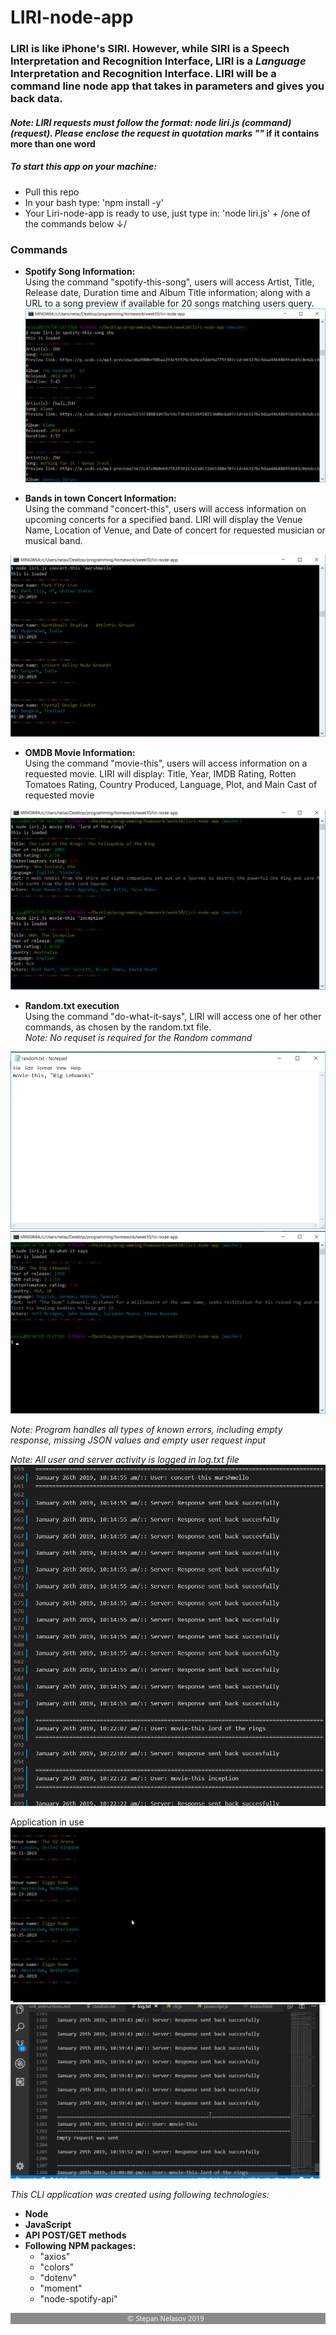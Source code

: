 # LIRI-node-app
### LIRI is like iPhone's SIRI. However, while SIRI is a Speech Interpretation and Recognition Interface, LIRI is a _Language_ Interpretation and Recognition Interface. LIRI will be a command line node app that takes in parameters and gives you back data.
#### _Note: LIRI requests must follow the format: node liri.js (command) (request). Please enclose the request in quotation marks ""_ if it contains more than one word

##### To start this app on your machine:
* Pull this repo
* In your bash type: 'npm install -y'
* Your Liri-node-app is ready to use, just type in: 'node liri.js' + /one of the commands below ↓/

### Commands

* **Spotify Song Information:**  
Using the command "spotify-this-song", users will access Artist, Title, Release date, Duration time and Album Title information; along with a URL to a song preview if available for 20 songs matching users query.
![Spotify](assets/images/spotify-this-song.png)

* **Bands in town Concert Information:**  
Using the command "concert-this", users will access information on upcoming concerts for a specified band. LIRI will display the Venue Name, Location of Venue, and Date of concert for requested musician or musical band.

![Concert](assets/images/concert-this.png)

* **OMDB Movie Information:**  
Using the command "movie-this", users will access information on a requested movie. LIRI will display: Title, Year, IMDB Rating, Rotten Tomatoes Rating, Country Produced, Language, Plot, and Main Cast of requested movie

![Movie](assets/images/movie-this.png)

* **Random.txt execution**  
Using the command "do-what-it-says", LIRI will access one of her other commands, as chosen by the random.txt file.  
_Note: No requset is required for the Random command_

![Random1](assets/images/do-what-it-says1.png)
![Random2](assets/images/do-what-it-says2.png)


_Note: Program handles all types of known errors, including empty response, missing JSON values and empty user request input_

_Note: All user and server activity is logged in log.txt file_
![log](assets/images/log.png)

Application in use
![use](assets/images/readme.gif)
![logs](assets/images/log.gif)

_This CLI application was created using following technologies:_
* **Node**
* **JavaScript**
* **API POST/GET methods**
* **Following NPM packages:**
    * "axios"
    * "colors"
    * "dotenv"
    * "moment"
    * "node-spotify-api"

    
![footer](assets/images/footer.png)